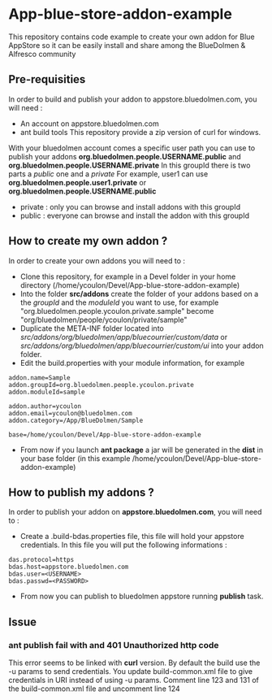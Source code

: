 # App-blue-store-addon-example

This repository contains code example to create your own addon for Blue AppStore so it can be easily install and share among the BlueDolmen &amp; Alfresco community

## Pre-requisities

In order to build and publish your addon to appstore.bluedolmen.com, you will need :
* An account on appstore.bluedolmen.com
* ant build tools
This repository provide a zip version of curl for windows.

With your bluedolmen account comes a specific user path you can use to publish your addons **org.bluedolmen.people.USERNAME.public** and **org.bluedolmen.people.USERNAME.private**
In this groupId there is two parts a *public* one and a *private*
For example, user1 can use **org.bluedolmen.people.user1.private** or **org.bluedolmen.people.USERNAME.public**
* private : only you can browse and install addons with this groupId
* public : everyone can browse and install the addon with this groupId

## How to create my own addon ?

In order to create your own addons you will need to :

* Clone this repository, for example in a Devel folder in your home directory (/home/ycoulon/Devel/App-blue-store-addon-example)
* Into the folder **src/addons** create the folder of your addons based on a the *groupId* and the *moduleId* you want to use, for example "org.bluedolmen.people.ycoulon.private.sample" become "org/bluedolmen/people/ycoulon/private/sample"
* Duplicate the META-INF folder located into *src/addons/org/bluedolmen/app/bluecourrier/custom/data* or *src/addons/org/bluedolmen/app/bluecourrier/custom/ui* into your addon folder.
* Edit the build.properties with your module information, for example 
```
addon.name=Sample
addon.groupId=org.bluedolmen.people.ycoulon.private
addon.moduleId=sample

addon.author=ycoulon
addon.email=ycoulon@bluedolmen.com
addon.category=/App/BlueDolmen/Sample

base=/home/ycoulon/Devel/App-blue-store-addon-example
```
* From now if you launch **ant package** a jar will be generated in the **dist** in your base folder (in this example /home/ycoulon/Devel/App-blue-store-addon-example)

## How to publish my addons ?

In order to publish your addon on **appstore.bluedolmen.com**, you will need to :
* Create a .build-bdas.properties file, this file will hold your appstore credentials. In this file you will put the following informations :
```
das.protocol=https
bdas.host=appstore.bluedolmen.com
bdas.user=<USERNAME>
bdas.passwd=<PASSWORD>
```
* From now you can publish to bluedolmen appstore running **publish** task.


## Issue

### **ant publish** fail with and 401 Unauthorized http code

This error seems to be linked with **curl** version. 
By default the build use the -u params to send credentials.
You update build-common.xml file to give credentials in URI instead of using -u params.
Comment line 123 and 131 of the build-common.xml file and uncomment line 124